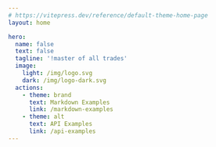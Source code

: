 ```yaml
---
# https://vitepress.dev/reference/default-theme-home-page
layout: home

hero:
  name: false
  text: false
  tagline: '!master of all trades'
  image:
    light: /img/logo.svg
    dark: /img/logo-dark.svg
  actions:
    - theme: brand
      text: Markdown Examples
      link: /markdown-examples
    - theme: alt
      text: API Examples
      link: /api-examples
---
```

